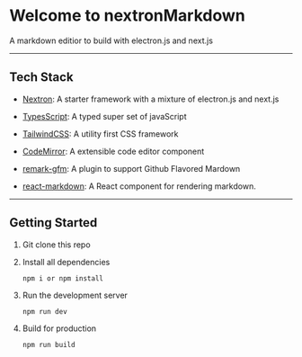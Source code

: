 # Welcome to nextronMarkdown
A markdown editior to build with electron.js and next.js

---

## Tech Stack

- [Nextron](https://github.com/saltyshiomix/nextron): A starter framework with a mixture of electron.js and next.js

- [TypesScript](https://www.typescriptlang.org/): A typed super set of javaScript
- [TailwindCSS](https://tailwindcss.com/): A utility first CSS framework
- [CodeMirror](https://codemirror.net/): A extensible code editor component
- [remark-gfm](https://github.com/remarkjs/remark-gfm): A plugin to support Github Flavored Mardown
- [react-markdown](https://github.com/remarkjs/react-markdown): A React component for rendering markdown.

---

## Getting Started

1. Git clone this repo
2. Install all dependencies

   ``` npm i or npm install ```
3. Run the development server

   ``` npm run dev ```
4. Build for production
  
   ``` npm run build ```
